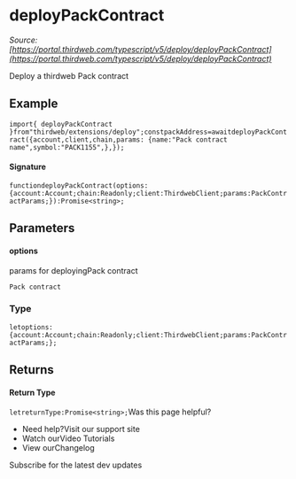 # deployPackContract

*Source: [https://portal.thirdweb.com/typescript/v5/deploy/deployPackContract](https://portal.thirdweb.com/typescript/v5/deploy/deployPackContract)*

Deploy a thirdweb Pack contract

## Example

`import{ deployPackContract }from"thirdweb/extensions/deploy";constpackAddress=awaitdeployPackContract({account,client,chain,params: {name:"Pack contract name",symbol:"PACK1155",},});`
#### Signature

`functiondeployPackContract(options:{account:Account;chain:Readonly;client:ThirdwebClient;params:PackContractParams;}):Promise<string>;`
## Parameters

#### options

params for deployingPack contract

`Pack contract`
### Type

`letoptions:{account:Account;chain:Readonly;client:ThirdwebClient;params:PackContractParams;};`
## Returns

#### Return Type

`letreturnType:Promise<string>;`Was this page helpful?

* Need help?Visit our support site
* Watch ourVideo Tutorials
* View ourChangelog

Subscribe for the latest dev updates

